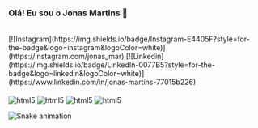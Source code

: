 ### Olá! Eu sou o Jonas Martins 🤞

<div style="display: inline_block"><br/>
  [![Instagram](https://img.shields.io/badge/Instagram-E4405F?style=for-the-badge&logo=instagram&logoColor=white)](https://instagram.com/jonas_mar)
  [![Linkedin](https://img.shields.io/badge/LinkedIn-0077B5?style=for-the-badge&logo=linkedin&logoColor=white)](https://www.linkedin.com/in/jonas-martins-77015b226)
</div>

<div style="display: inline_block"><br/>
  <img align="center" alt="html5" src=https://img.shields.io/badge/Python-3776AB?style=for-the-badge&logo=python&logoColor=white>
  <img align="center" alt="html5" src=https://img.shields.io/badge/Django-092E20?style=for-the-badge&logo=django&logoColor=white>
  <img align="center" alt="html5" src=https://img.shields.io/badge/MySQL-00000F?style=for-the-badge&logo=mysql&logoColor=white>
  <img align="center" alt="html5" src=https://img.shields.io/badge/MongoDB-4EA94B?style=for-the-badge&logo=mongodb&logoColor=white>
</div>

![Snake animation](https://github.com/rafaballerini2/rafaballerini2/blob/output/github-contribution-grid-snake.svg)



